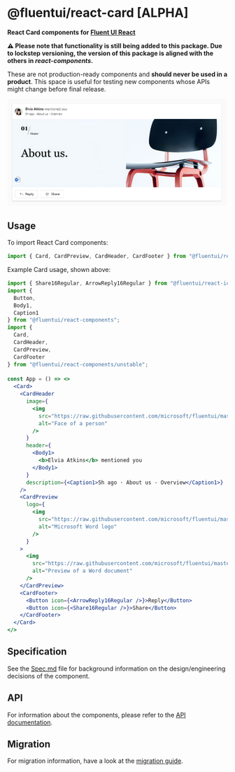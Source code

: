 # @fluentui/react-card [ALPHA]

**React Card components for [Fluent UI React](https://developer.microsoft.com/en-us/fluentui)**

**⚠️ Please note that functionality is still being added to this package. Due to lockstep versioning, the version of this package is aligned with the others in _react-components_.**

These are not production-ready components and **should never be used in a product**. This space is useful for testing new components whose APIs might change before final release.

![example of a Card component in usage](./assets/card-example.png)

## Usage

To import React Card components:

```js
import { Card, CardPreview, CardHeader, CardFooter } from "@fluentui/react-components/unstable';
```

Example Card usage, shown above:

<!-- prettier-ignore-start -->

```jsx
import { Share16Regular, ArrowReply16Regular } from "@fluentui/react-icons";
import {
  Button,
  Body1,
  Caption1
} from "@fluentui/react-components";
import {
  Card,
  CardHeader,
  CardPreview,
  CardFooter
} from "@fluentui/react-components/unstable";

const App = () => <>
  <Card>
    <CardHeader
      image={
        <img
          src="https://raw.githubusercontent.com/microsoft/fluentui/master/packages/react-components/react-card/assets/avatar_elvia.svg"
          alt="Face of a person"
        />
      }
      header={
        <Body1>
          <b>Elvia Atkins</b> mentioned you
        </Body1>
      }
      description={<Caption1>5h ago · About us - Overview</Caption1>}
    />
    <CardPreview
      logo={
        <img
          src="https://raw.githubusercontent.com/microsoft/fluentui/master/packages/react-components/react-card/assets/word_logo.svg"
          alt="Microsoft Word logo"
        />
      }
    >
      <img
        src="https://raw.githubusercontent.com/microsoft/fluentui/master/packages/react-components/react-card/assets/doc_template.png"
        alt="Preview of a Word document"
      />
    </CardPreview>
    <CardFooter>
      <Button icon={<ArrowReply16Regular />}>Reply</Button>
      <Button icon={<Share16Regular />}>Share</Button>
    </CardFooter>
  </Card>
</>
```
<!-- prettier-ignore-end -->

## Specification

See the [Spec.md](./Spec.md) file for background information on the design/engineering decisions of the component.

## API

For information about the components, please refer to the [API documentation](https://react.fluentui.dev/?path=/docs/preview-components-card--default).

## Migration

For migration information, have a look at the [migration guide](./MIGRATION.md).
